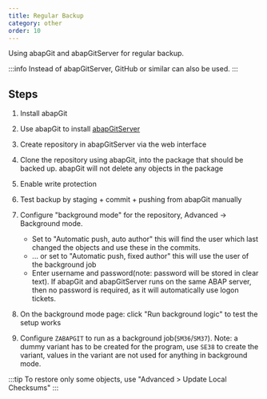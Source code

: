 ```yaml
---
title: Regular Backup
category: other
order: 10
---
```


Using abapGit and abapGitServer for regular backup.

:::info
Instead of abapGitServer, GitHub or similar can also be used.
:::

## Steps

1. Install abapGit

2. Use abapGit to install [abapGitServer](https://github.com/larshp/abapGitServer)

3. Create repository in abapGitServer via the web interface

4. Clone the repository using abapGit, into the package that should be backed up. abapGit will not delete any objects in the package

5. Enable write protection

6. Test backup by staging + commit + pushing from abapGit manually

7. Configure "background mode" for the repository, Advanced -> Background mode.
    - Set to "Automatic push, auto author" this will find the user which last changed the objects and use these in the commits.
    - ... or set to "Automatic push, fixed author" this will use the user of the background job
    - Enter username and password(note: password will be stored in clear text). If abapGit and abapGitServer runs on the same ABAP server, then no password is required, as it will automatically use logon tickets.

9. On the background mode page: click "Run background logic" to test the setup works

10. Configure `ZABAPGIT` to run as a background job(`SM36`/`SM37`). Note: a dummy variant has to be created for the program, use `SE38` to create the variant, values in the variant are not used for anything in background mode.

:::tip
To restore only some objects, use "Advanced > Update Local Checksums"
:::
